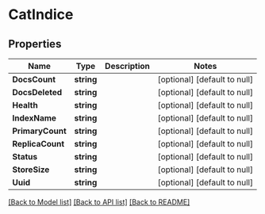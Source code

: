 # CatIndice

## Properties
Name | Type | Description | Notes
------------ | ------------- | ------------- | -------------
**DocsCount** | **string** |  | [optional] [default to null]
**DocsDeleted** | **string** |  | [optional] [default to null]
**Health** | **string** |  | [optional] [default to null]
**IndexName** | **string** |  | [optional] [default to null]
**PrimaryCount** | **string** |  | [optional] [default to null]
**ReplicaCount** | **string** |  | [optional] [default to null]
**Status** | **string** |  | [optional] [default to null]
**StoreSize** | **string** |  | [optional] [default to null]
**Uuid** | **string** |  | [optional] [default to null]

[[Back to Model list]](../README.md#documentation-for-models) [[Back to API list]](../README.md#documentation-for-api-endpoints) [[Back to README]](../README.md)


